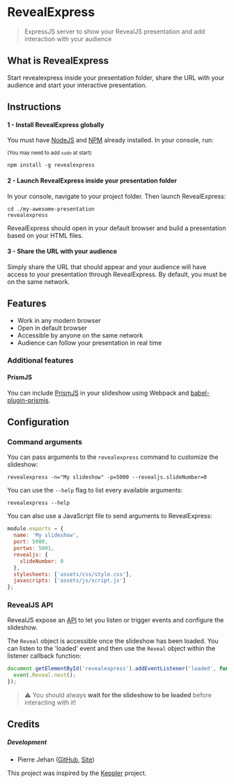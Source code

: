 # RevealExpress

> ExpressJS server to show your RevealJS presentation and add interaction with your audience

## What is RevealExpress

Start revealexpress inside your presentation folder, share the URL with your audience and start your interactive presentation.

## Instructions

#### 1 - Install RevealExpress globally

You must have [NodeJS](https://nodejs.org/en/) and [NPM](https://www.npmjs.org) already installed.
In your console, run:

<sup>(You may need to add `sudo` at start)</sup>

```shell script
npm install -g revealexpress
```


#### 2 - Launch RevealExpress inside your presentation folder

In your console, navigate to your project folder.
Then launch RevealExpress:

```shell script
cd ./my-awesome-presentation
revealexpress
```

RevealExpress should open in your default browser and build a presentation based on your HTML files.

#### 3 - Share the URL with your audience

Simply share the URL that should appear and your audience will have access to your presentation through RevealExpress.
By default, you must be on the same network.

## Features

- Work in any modern browser
- Open in default browser
- Accessible by anyone on the same network
- Audience can follow your presentation in real time

### Additional features

#### PrismJS

You can include [PrismJS](https://prismjs.com) in your slideshow using Webpack and [babel-plugin-prismjs](https://www.npmjs.com/package/babel-plugin-prismjs).
 
## Configuration

### Command arguments
 
You can pass arguments to the ```revealexpress``` command to customize the slideshow:
```shell script
revealexpress -n="My slideshow" -p=5000 --revealjs.slideNumber=0
```

You can use the ```--help``` flag to list every available arguments:
```shell script
revealexpress --help
```

You can also use a JavaScript file to send arguments to RevealExpress:
```js
module.exports = {
  name: 'My slideshow',
  port: 5000,
  portws: 5001,
  revealjs: {
    slideNumber: 0    
  },
  stylesheets: ['assets/css/style.css'],
  javascripts: ['assets/js/script.js']
};
```

### RevealJS API

RevealJS expose an [API](https://github.com/hakimel/reveal.js/#api) to let you listen or trigger events and configure the slideshow.

The ```Reveal``` object is accessible once the slideshow has been loaded. You can listen to the 'loaded' event and then use the ```Reveal``` object within the listener callback function:
```js
document.getElementById('revealexpress').addEventListener('loaded', function(event) {
  event.Reveal.next();
});
```

> :warning: You should always **wait for the slideshow to be loaded** before interacting with it!

## Credits

##### Development

- Pierre Jehan ([GitHub](https://github.com/pjehan), [Site](https://www.pierre-jehan.com))

This project was inspired by the [Keppler](https://github.com/brunosimon/keppler) project.
